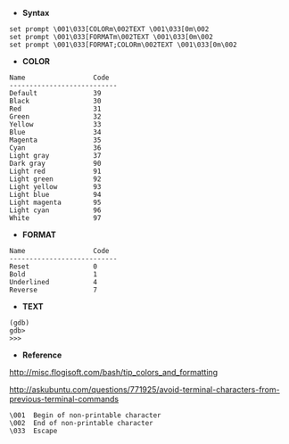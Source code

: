 * **Syntax**
```
set prompt \001\033[COLORm\002TEXT \001\033[0m\002
set prompt \001\033[FORMATm\002TEXT \001\033[0m\002
set prompt \001\033[FORMAT;COLORm\002TEXT \001\033[0m\002
```


* **COLOR**
```
Name                 Code
---------------------------
Default              39
Black                30
Red                  31
Green                32
Yellow               33
Blue                 34
Magenta              35
Cyan                 36
Light gray           37
Dark gray            90
Light red            91
Light green          92
Light yellow         93
Light blue           94
Light magenta        95
Light cyan           96
White                97
```


* **FORMAT**
```
Name                 Code
---------------------------
Reset                0
Bold                 1
Underlined           4
Reverse              7
```


* **TEXT**
```
(gdb)
gdb>
>>>
```


* **Reference**

http://misc.flogisoft.com/bash/tip_colors_and_formatting

http://askubuntu.com/questions/771925/avoid-terminal-characters-from-previous-terminal-commands

```
\001  Begin of non-printable character
\002  End of non-printable character
\033  Escape
```